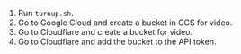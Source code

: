 1. Run `turnup.sh`.
1. Go to Google Cloud and create a bucket in GCS for video.
1. Go to Cloudflare and create a bucket for video.
1. Go to Cloudflare and add the bucket to the API token.
